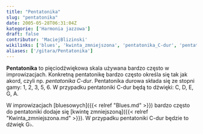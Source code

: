 ```yaml
---
title: "Pentatonika"
slug: "pentatonika"
date: 2005-05-28T06:31:04Z
kategorie: ['Harmonia jazzowa']
draft: false
contributor: 'MaciejBlizinski'
wikilinks: ['blues', 'kwinta_zmniejszona', 'pentatonika_C-dur', 'pentatonika_C-dur', 'skala']
aliases: ['/gitara/Pentatonika']
---
```

**Pentatonika** to pięciodźwiękowa skala<!-- link nie odnosił się do niczego: 'Pentatonika' ('content/parked/harmonia/Pentatonika.md') links to 'skala' ('content/parked/harmonia/skala.md') and that does not exist --> używana
bardzo często w improwizacjach. Konkretną pentatonikę bardzo często
określa się tak jak akord, czyli np. *pentatonika
C-dur<!-- link nie odnosił się do niczego: 'Pentatonika' ('content/parked/harmonia/Pentatonika.md') links to 'pentatonika_C-dur' ('content/parked/harmonia/pentatonika_C-dur.md') and that does not exist -->*. Pentatonika durowa składa się ze
stopni gamy: 1, 2, 3, 5, 6. W przypadku pentatoniki
C-dur<!-- link nie odnosił się do niczego: 'Pentatonika' ('content/parked/harmonia/Pentatonika.md') links to 'pentatonika_C-dur' ('content/parked/harmonia/pentatonika_C-dur.md') and that does not exist --> będą to dźwięki: C, D, E, G, A.

W improwizacjach [bluesowych]({{< relref "Blues.md" >}}) bardzo często do
pentatoniki dodaje się [kwintę
zmniejszoną]({{< relref "Kwinta_zmniejszona.md" >}}). W przypadku pentatoniki
C-dur będzie to dźwięk G♭.


